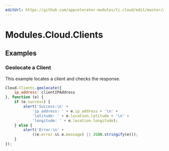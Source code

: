 ```yaml
---
editUrl: https://github.com/appcelerator-modules/ti.cloud/edit/master/apidoc/Clients/Clients.yml
---
```

# Modules.Cloud.Clients

<TypeHeader/>

## Examples

### Geolocate a Client

This example locates a client and checks the response.

``` js
Cloud.Clients.geolocate({
    ip_address: clientIPAddress
}, function (e) {
    if (e.success) {
        alert('Success:\n' +
            'ip_address: ' + e.ip_address + '\n' +
            'latitude: ' + e.location.latitude + '\n' +
            'longitude: ' + e.location.longitude);
    } else {
        alert('Error:\n' +
            ((e.error && e.message) || JSON.stringify(e)));
    }
});
```

<ApiDocs/>
